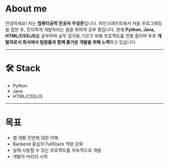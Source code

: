 # About me

안녕하세요! 저는 **컴퓨터공학 전공자 주성준**입니다.
마인크래프트에서 처음 프로그래밍을 접한 후, 진지하게 개발자라는 꿈을 위하여 공부 중입니다.
현재 **Python, Java, HTML/CSS/JS**를 공부하며 실무 감각을 기르기 위해 프로젝트를 진행 중이며
추후 **개발자로서 회사에서 팀원들과 함께 즐거운 개발을 위해 노력**하고 있습니다.

---

# 🛠 Stack

- Python
- Java
- HTML/CSS/JS

---

# 목표

- 웹 개발 전반에 대한 이해
- Backend 중심의 FullStack 역량 강화
- 실제 사용할 수 있는 프로젝트를 지속적으로 개발
- 개발자 커리어 시작

